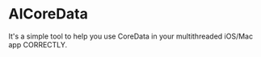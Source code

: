 # AICoreData
It's a simple tool to help you use CoreData in your multithreaded iOS/Mac app CORRECTLY.
